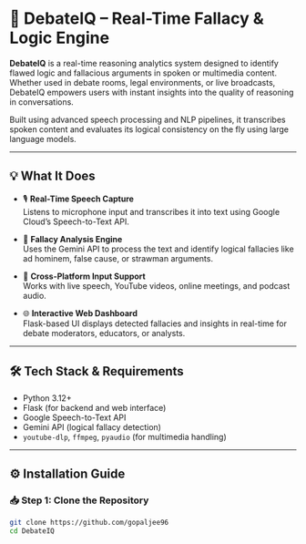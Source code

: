 # 🚀 DebateIQ – Real-Time Fallacy & Logic Engine

**DebateIQ** is a real-time reasoning analytics system designed to identify flawed logic and fallacious arguments in spoken or multimedia content. Whether used in debate rooms, legal environments, or live broadcasts, DebateIQ empowers users with instant insights into the quality of reasoning in conversations.

Built using advanced speech processing and NLP pipelines, it transcribes spoken content and evaluates its logical consistency on the fly using large language models.

---

## 💡 What It Does

- 🎙️ **Real-Time Speech Capture**  
  Listens to microphone input and transcribes it into text using Google Cloud’s Speech-to-Text API.

- 🧠 **Fallacy Analysis Engine**  
  Uses the Gemini API to process the text and identify logical fallacies like ad hominem, false cause, or strawman arguments.

- 📡 **Cross-Platform Input Support**  
  Works with live speech, YouTube videos, online meetings, and podcast audio.

- 🌐 **Interactive Web Dashboard**  
  Flask-based UI displays detected fallacies and insights in real-time for debate moderators, educators, or analysts.

---

## 🛠️ Tech Stack & Requirements

- Python 3.12+
- Flask (for backend and web interface)
- Google Speech-to-Text API
- Gemini API (logical fallacy detection)
- `youtube-dlp`, `ffmpeg`, `pyaudio` (for multimedia handling)

---

## ⚙️ Installation Guide

### 📥 Step 1: Clone the Repository

```bash
git clone https://github.com/gopaljee96
cd DebateIQ
